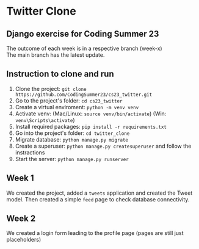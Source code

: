 # Twitter Clone
## Django exercise for Coding Summer 23

The outcome of each week is in a respective branch (week-x)   
The main branch has the latest update.   

## Instruction to clone and run  
1. Clone the project: ```git clone https://github.com/CodingSummer23/cs23_twitter.git```   
1. Go to the project's folder: ```cd cs23_twitter``` 
1. Create a virtual enviroment: ```python -m venv venv```  
1. Activate venv: (Mac/Linux: ```source venv/bin/activate```) (Win: ```venv\Scripts\activate```)  
1. Install required packages: ```pip install -r requirements.txt``` 
1. Go into the project's folder: ```cd twitter_clone```
1. Migrate database: ```python manage.py migrate``` 
1. Create a superuser: ```python manage.py createsuperuser``` and follow the instractions
1. Start the server: ```python manage.py runserver```

## Week 1
We created the project, added a ```tweets``` application and created the Tweet model. Then created a simple ```feed``` page to check database connectivity.

## Week 2
We created a login form leading to the profile page (pages are still just placeholders)